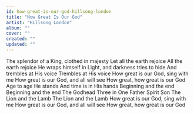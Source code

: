 ```yaml
---
id: how-great-is-our-god-hillsong-london
title: "How Great Is Our God"
artist: "Hillsong London"
album: ""
cover: ""
created: ""
updated: ""
---
```


The splendor of a King, clothed in majesty
Let all the earth rejoice
All the earth rejoice
He wraps himself in Light, and darkness tries to hide
And trembles at His voice
Trembles at His voice
How great is our God, sing with me
How great is our God, and all will see
How great, how great is our God
Age to age He stands
And time is in His hands
Beginning and the end
Beginning and the end
The Godhead Three in One
Father Spirit Son
The Lion and the Lamb
The Lion and the Lamb
How great is our God, sing with me
How great is our God, and all will see
How great, how great is our God